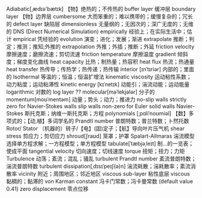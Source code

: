 Adiabatic[ˌædɪə'bætɪk]			 【物】绝热的；不传热的
buffer layer					        缓冲层
boundary layer					     【物】边界层
cumbersome						        大而笨重的；难以携带的；缓慢复杂的；冗长的
defect layer					        缺陷层
dimensionless 					      无量纲的；无因次的；深广无度的；无维的
DNS (Direct Numerical Simulation)
empirically 					        经验上；在实际生活中；估计
empirical 						        凭经验的
evolution						          演变；进化；发展；渐进
extrapolate						        推断；判定；推测；推知;外推的
extrapolation					        外推；外插；推断；外延
friction velocity				      摩擦速度；磨擦流速；剪切流速
friction temperature			    摩擦温度
gradient						          倾斜度；梯度变化曲线
heat capacity					        比热；制热量；热容积
heat flux 						        热流；热通量
heat transfer					        热传导；传热学；热传递；热传输
interior [ɪnˈtɪriər]			    内部的；里面的
Isothermal 						        等温的；恒温；恒温扩增法
kinematic viscosity				    运动粘性系数；动力粘度；运动粘滞性
kinetic energy [kɪˈnetɪk]		  动能引；湍流动能；运动能量
logarithmic 					        对数的
log layer						          ??
molecular[məˈlekjələr]			  分子的
momentum[moʊˈmentəm]			    动量；势头；动力；推进力
no-slip walls					        strictly zero for Navier-Stokes walls
slip walls						        non-zero for Euler solid walls 
Navier-Stokes 					      斯托克斯；纳维一斯托克斯；方程
polynomials [ˌpɑliˈnoʊmiəl]	 【数】多项式的；【动,植】多词学名的
Prandtl number 					      普朗特数；普兰特数；卜然托数
Rotor/ Stator					       （机器的）转子/【电】(固)定子；【航】导向叶片压气机
shear stress					        剪应力；剪切应力
shroud[ʃraʊd]                 笼罩；护罩
Spalart-Allmaras				      湍流模型选择单方程求解；一方程模型；单方程模型
tabulate[ˈtæbjəˌleɪt]			    制…的一览表；使成平面
tangential velocity				    切向速度；切线速度
torque                        扭矩；扭力；力矩
Turbulence						        动荡；紊流；混乱；骚乱
turbulent Prandtl number		  紊流普朗特数；湍流普朗特数
turbulent dissipation[ˌdɪsɪˈpeɪʃ(ə)n] 湍流耗散；湍耗散率；紊流消散率
vicinity 						          附近；周围地区；邻近地区
viscous sub-layer				      粘性底层
viscous							          黏稠的；黏滞的
von Karman constant				    冯卡门常数；冯卡曼常数  (default value 0.41) 
zero displacement				      零点位移


